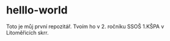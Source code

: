 # helllo-world
Toto je můj první repozitář. Tvoím ho v 2. ročníku SSOŠ 1.KŠPA v Litoměřicích skrr. 
